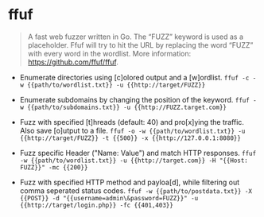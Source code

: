 # ffuf

> A fast web fuzzer written in Go.
> The “FUZZ” keyword is used as a placeholder. Ffuf will try to hit the URL by replacing the word “FUZZ” with every word in the wordlist.
> More information: <https://github.com/ffuf/ffuf>.

- Enumerate directories using [c]olored output and a [w]ordlist.
`ffuf -c -w {{path/to/wordlist.txt}} -u {{http://target/FUZZ}}`

- Enumerate subdomains by changing the position of the keyword.
`ffuf -w {{path/to/subdomains.txt}} -u {{http://FUZZ.target.com}}`

- Fuzz with specified [t]hreads (default: 40) and pro[x]ying the traffic. Also save [o]utput to a file.
`ffuf -o -w {{path/to/wordlist.txt}} -u {{http://target/FUZZ}} -t {{500}} -x {{http://127.0.0.1:8080}}`

- Fuzz specific Header ("Name: Value") and match HTTP responses.
`ffuf -w {{path/to/wordlist.txt}} -u {{http://target.com}} -H "{{Host: FUZZ}}" -mc {{200}}`

- Fuzz with specified HTTP method and payloa[d], while filtering out comma seperated status codes.
`ffuf -w {{path/to/postdata.txt}} -X {{POST}} -d "{{username=admin\&password=FUZZ}}" -u {{http://target/login.php}} -fc {{401,403}}`
